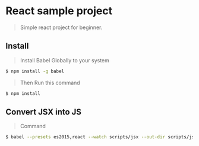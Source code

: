 # React sample project

> Simple react project for beginner.

## Install

> Install Babel Globally to your system

```sh
$ npm install -g babel
```

> Then Run this command

```sh
$ npm install
```

## Convert JSX into JS

> Command

```sh
$ babel --presets es2015,react --watch scripts/jsx --out-dir scripts/js
```
